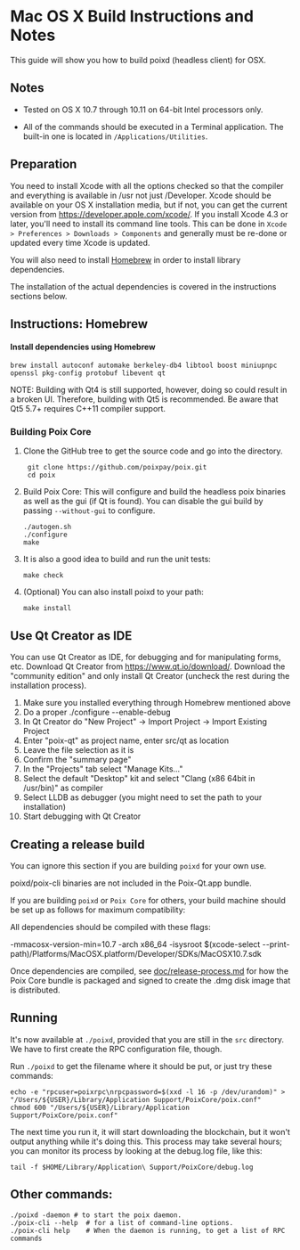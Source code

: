 Mac OS X Build Instructions and Notes
====================================
This guide will show you how to build poixd (headless client) for OSX.

Notes
-----

* Tested on OS X 10.7 through 10.11 on 64-bit Intel processors only.

* All of the commands should be executed in a Terminal application. The
built-in one is located in `/Applications/Utilities`.

Preparation
-----------

You need to install Xcode with all the options checked so that the compiler
and everything is available in /usr not just /Developer. Xcode should be
available on your OS X installation media, but if not, you can get the
current version from https://developer.apple.com/xcode/. If you install
Xcode 4.3 or later, you'll need to install its command line tools. This can
be done in `Xcode > Preferences > Downloads > Components` and generally must
be re-done or updated every time Xcode is updated.

You will also need to install [Homebrew](http://brew.sh) in order to install library
dependencies.

The installation of the actual dependencies is covered in the instructions
sections below.

Instructions: Homebrew
----------------------

#### Install dependencies using Homebrew

    brew install autoconf automake berkeley-db4 libtool boost miniupnpc openssl pkg-config protobuf libevent qt

NOTE: Building with Qt4 is still supported, however, doing so could result in a broken UI. Therefore, building with Qt5 is recommended. Be aware that Qt5 5.7+ requires C++11 compiler support.

### Building Poix Core

1. Clone the GitHub tree to get the source code and go into the directory.

        git clone https://github.com/poixpay/poix.git
        cd poix

2.  Build Poix Core:
    This will configure and build the headless poix binaries as well as the gui (if Qt is found).
    You can disable the gui build by passing `--without-gui` to configure.

        ./autogen.sh
        ./configure
        make

3.  It is also a good idea to build and run the unit tests:

        make check

4.  (Optional) You can also install poixd to your path:

        make install

Use Qt Creator as IDE
------------------------
You can use Qt Creator as IDE, for debugging and for manipulating forms, etc.
Download Qt Creator from https://www.qt.io/download/. Download the "community edition" and only install Qt Creator (uncheck the rest during the installation process).

1. Make sure you installed everything through Homebrew mentioned above
2. Do a proper ./configure --enable-debug
3. In Qt Creator do "New Project" -> Import Project -> Import Existing Project
4. Enter "poix-qt" as project name, enter src/qt as location
5. Leave the file selection as it is
6. Confirm the "summary page"
7. In the "Projects" tab select "Manage Kits..."
8. Select the default "Desktop" kit and select "Clang (x86 64bit in /usr/bin)" as compiler
9. Select LLDB as debugger (you might need to set the path to your installation)
10. Start debugging with Qt Creator

Creating a release build
------------------------
You can ignore this section if you are building `poixd` for your own use.

poixd/poix-cli binaries are not included in the Poix-Qt.app bundle.

If you are building `poixd` or `Poix Core` for others, your build machine should be set up
as follows for maximum compatibility:

All dependencies should be compiled with these flags:

 -mmacosx-version-min=10.7
 -arch x86_64
 -isysroot $(xcode-select --print-path)/Platforms/MacOSX.platform/Developer/SDKs/MacOSX10.7.sdk

Once dependencies are compiled, see [doc/release-process.md](release-process.md) for how the Poix Core
bundle is packaged and signed to create the .dmg disk image that is distributed.

Running
-------

It's now available at `./poixd`, provided that you are still in the `src`
directory. We have to first create the RPC configuration file, though.

Run `./poixd` to get the filename where it should be put, or just try these
commands:

    echo -e "rpcuser=poixrpc\nrpcpassword=$(xxd -l 16 -p /dev/urandom)" > "/Users/${USER}/Library/Application Support/PoixCore/poix.conf"
    chmod 600 "/Users/${USER}/Library/Application Support/PoixCore/poix.conf"

The next time you run it, it will start downloading the blockchain, but it won't
output anything while it's doing this. This process may take several hours;
you can monitor its process by looking at the debug.log file, like this:

    tail -f $HOME/Library/Application\ Support/PoixCore/debug.log

Other commands:
-------

    ./poixd -daemon # to start the poix daemon.
    ./poix-cli --help  # for a list of command-line options.
    ./poix-cli help    # When the daemon is running, to get a list of RPC commands
